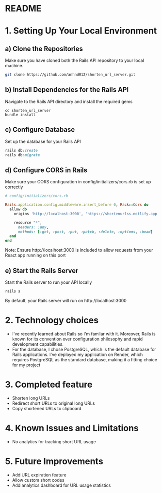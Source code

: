 # README
# 1. Setting Up Your Local Environment

## a) Clone the Repositories
Make sure you have cloned both the Rails API repository to your local machine.

```bash
git clone https://github.com/anhnd012/shorten_url_server.git
```
## b) Install Dependencies for the Rails API
Navigate to the Rails API directory and install the required gems

```linux
cd shorten_url_server
bundle install
```
## c) Configure Database
Set up the database for your Rails API

```ruby
rails db:create
rails db:migrate
```
## d) Configure CORS in Rails
Make sure your CORS configuration in config/initializers/cors.rb is set up correctly

```ruby
# config/initializers/cors.rb

Rails.application.config.middleware.insert_before 0, Rack::Cors do
  allow do
    origins 'http://localhost:3000', 'https://shortenurlss.netlify.app'  # Include localhost for local development

    resource "*",
      headers: :any,
      methods: [:get, :post, :put, :patch, :delete, :options, :head]
  end
end
```
Note: Ensure http://localhost:3000 is included to allow requests from your React app running on this port

## e) Start the Rails Server
Start the Rails server to run your API locally
```ruby
rails s
```
By default, your Rails server will run on http://localhost:3000

# 2. Technology choices
- I've recently learned about Rails so I'm famliar with it. Moreover, Rails is known for its convention over configuration philosophy and rapid development capabilities.
- For the database, I chose PostgreSQL, which is the default database for Rails applications. I've deployed my application on Render, which requires PostgreSQL as the standard database, making it a fitting choice for my project

# 3. Completed feature
- Shorten long URLs
- Redirect short URLs to original long URLs
- Copy shortened URLs to clipboard

# 4. Known Issues and Limitations
- No analytics for tracking short URL usage

# 5. Future Improvements
- Add URL expiration feature
- Allow custom short codes
- Add analytics dashboard for URL usage statistics




